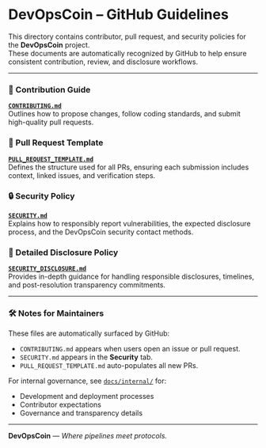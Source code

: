# DevOpsCoin – GitHub Guidelines

This directory contains contributor, pull request, and security policies for the **DevOpsCoin** project.  
These documents are automatically recognized by GitHub to help ensure consistent contribution, review, and disclosure workflows.

---

### 📘 Contribution Guide
**[`CONTRIBUTING.md`](./CONTRIBUTING.md)**  
Outlines how to propose changes, follow coding standards, and submit high-quality pull requests.

### 🔄 Pull Request Template
**[`PULL_REQUEST_TEMPLATE.md`](./PULL_REQUEST_TEMPLATE.md)**  
Defines the structure used for all PRs, ensuring each submission includes context, linked issues, and verification steps.

### 🔒 Security Policy
**[`SECURITY.md`](./SECURITY.md)**  
Explains how to responsibly report vulnerabilities, the expected disclosure process, and the DevOpsCoin security contact methods.

### 🧩 Detailed Disclosure Policy
**[`SECURITY_DISCLOSURE.md`](./SECURITY_DISCLOSURE.md)**  
Provides in-depth guidance for handling responsible disclosures, timelines, and post-resolution transparency commitments.

---

### 🛠️ Notes for Maintainers
These files are automatically surfaced by GitHub:
- `CONTRIBUTING.md` appears when users open an issue or pull request.
- `SECURITY.md` appears in the **Security** tab.
- `PULL_REQUEST_TEMPLATE.md` auto-populates all new PRs.

For internal governance, see [`docs/internal/`](../docs/internal/) for:
- Development and deployment processes  
- Contributor expectations  
- Governance and transparency details  

---

**DevOpsCoin** — *Where pipelines meet protocols.*

